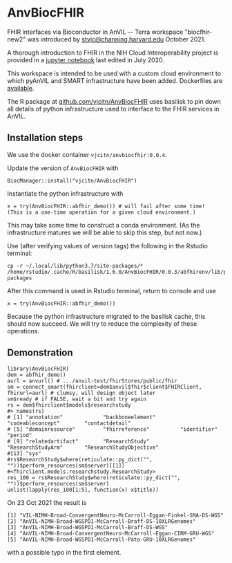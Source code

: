 # AnvBiocFHIR

FHIR interfaces via Bioconductor in AnVIL -- Terra workspace "biocfhir-new2" was introduced by stvjc@channing.harvard.edu October 2021.

A thorough introduction to FHIR in the NIH Cloud Interoperability project is provided in 
a [jupyter notebook](https://github.com/NIH-NCPI/fhir-101/blob/master/FHIR%20101%20-%20Practical%20Guide.ipynb) last edited in July 2020.

This workspace is intended to be used with a custom cloud environment to which pyAnVIL and SMART infrastructure have been added.
Dockerfiles are [available](https://github.com/vjcitn/AnvBiocFHIR/tree/main/Dockerfiles).

The R package at [github.com/vjcitn/AnvBiocFHIR](https://github.com/vjcitn/AnvBiocFHIR) uses basilisk
to pin down all details of python infrastructure used to interface to the FHIR services in AnVIL.

## Installation steps

We use the docker container `vjcitn/anvbiocfhir:0.0.4`.

Update the version of `AnvBiocFHIR` with

```
BiocManager::install("vjcitn/AnvBiocFHIR")
```

Instantiate the python infrastructure with
```
x = try(AnvBiocFHIR::abfhir_demo()) # will fail after some time!  (This is a one-time operation for a given cloud environment.)
```
This may take some time to construct a conda environment.  (As the infrastructure matures we will be able to skip this step, but not now.)

Use (after verifying values of version tags)  the following in the Rstudio terminal:
```
cp -r ~/.local/lib/python3.7/site-packages/* /home/rstudio/.cache/R/basilisk/1.6.0/AnvBiocFHIR/0.0.3/abfhirenv/lib/python3.7/site-packages
```

After this command is used in Rstudio terminal, return to console and use
```
x = try(AnvBiocFHIR::abfhir_demo())
```
Because the python infrastructure migrated to the basilisk cache, this should now succeed.  We will try to reduce the complexity
of these operations.


## Demonstration

```
library(AnvBiocFHIR)
dem = abfhir_demo()
aurl = anvurl() # .../anvil-test/fhirStores/public/fhir
sm = connect_smart(fhirclient=dem$anvil$fhir$client$FHIRClient, fhirurl=aurl) # clumsy, will design object later
sm$ready # if FALSE, wait a bit and try again
rs = dem$fhirclient$models$researchstudy
#> names(rs)
# [1] "annotation"             "backboneelement"        "codeableconcept"        "contactdetail"         
# [5] "domainresource"         "fhirreference"          "identifier"             "period"                
# [9] "relatedartifact"        "ResearchStudy"          "ResearchStudyArm"       "ResearchStudyObjective"
#[13] "sys"                   
#rs$ResearchStudy$where(reticulate::py_dict("", ""))$perform_resources(sm$server)[[1]]
#<fhirclient.models.researchstudy.ResearchStudy>
res_100 = rs$ResearchStudy$where(reticulate::py_dict("", ""))$perform_resources(sm$server)
unlist(lapply(res_100[1:5], function(x) x$title))
```

On 23 Oct 2021 the result is
```
[1] "VIL-NIMH-Broad-ConvergentNeuro-McCarroll-Eggan-Finkel-SMA-DS-WGS"
[2] "AnVIL-NIMH-Broad-WGSPD1-McCarroll-Braff-DS-10XLRGenomes"         
[3] "AnVIL-NIMH-Broad-WGSPD1-McCarroll-Braff-DS-WGS"                  
[4] "AnVIL-NIMH-Broad-ConvergentNeuro-McCarroll-Eggan-CIRM-GRU-WGS"   
[5] "AnVIL-NIMH-Broad-WGSPD1-McCarroll-Pato-GRU-10XLRGenomes"
```
with a possible typo in the first element.
